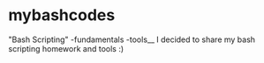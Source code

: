 # mybashcodes
"Bash Scripting" -fundamentals -tools__
I decided to share my bash scripting homework and tools :)
